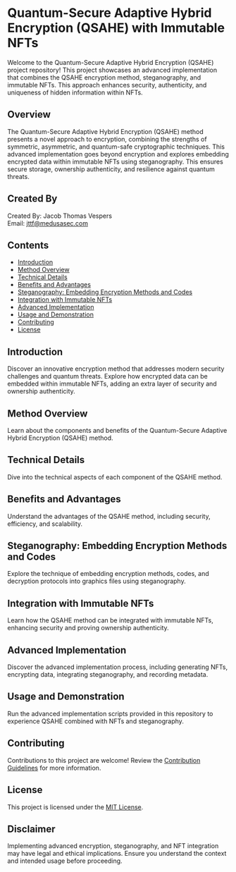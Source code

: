 # Quantum-Secure Adaptive Hybrid Encryption (QSAHE) with Immutable NFTs

Welcome to the Quantum-Secure Adaptive Hybrid Encryption (QSAHE) project repository! This project showcases an advanced implementation that combines the QSAHE encryption method, steganography, and immutable NFTs. This approach enhances security, authenticity, and uniqueness of hidden information within NFTs.

## Overview

The Quantum-Secure Adaptive Hybrid Encryption (QSAHE) method presents a novel approach to encryption, combining the strengths of symmetric, asymmetric, and quantum-safe cryptographic techniques. This advanced implementation goes beyond encryption and explores embedding encrypted data within immutable NFTs using steganography. This ensures secure storage, ownership authenticity, and resilience against quantum threats.

## Created By

Created By: Jacob Thomas Vespers  
Email: [jttf@medusasec.com](mailto:jttf@medusasec.com)

## Contents

- [Introduction](#introduction)
- [Method Overview](#method-overview)
- [Technical Details](#technical-details)
- [Benefits and Advantages](#benefits-and-advantages)
- [Steganography: Embedding Encryption Methods and Codes](#steganography-embedding-encryption-methods-and-codes)
- [Integration with Immutable NFTs](#integration-with-immutable-nfts)
- [Advanced Implementation](#advanced-implementation)
- [Usage and Demonstration](#usage-and-demonstration)
- [Contributing](#contributing)
- [License](#license)

## Introduction

Discover an innovative encryption method that addresses modern security challenges and quantum threats. Explore how encrypted data can be embedded within immutable NFTs, adding an extra layer of security and ownership authenticity.

## Method Overview

Learn about the components and benefits of the Quantum-Secure Adaptive Hybrid Encryption (QSAHE) method.

## Technical Details

Dive into the technical aspects of each component of the QSAHE method.

## Benefits and Advantages

Understand the advantages of the QSAHE method, including security, efficiency, and scalability.

## Steganography: Embedding Encryption Methods and Codes

Explore the technique of embedding encryption methods, codes, and decryption protocols into graphics files using steganography.

## Integration with Immutable NFTs

Learn how the QSAHE method can be integrated with immutable NFTs, enhancing security and proving ownership authenticity.

## Advanced Implementation

Discover the advanced implementation process, including generating NFTs, encrypting data, integrating steganography, and recording metadata.

## Usage and Demonstration

Run the advanced implementation scripts provided in this repository to experience QSAHE combined with NFTs and steganography.

## Contributing

Contributions to this project are welcome! Review the [Contribution Guidelines](CONTRIBUTING.md) for more information.

## License

This project is licensed under the [MIT License](LICENSE).

## Disclaimer

Implementing advanced encryption, steganography, and NFT integration may have legal and ethical implications. Ensure you understand the context and intended usage before proceeding.

